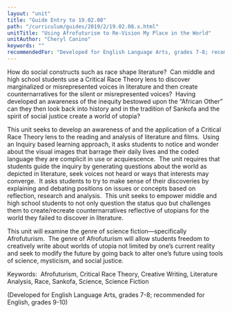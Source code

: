 ```yaml
---
layout: "unit"
title: "Guide Entry to 19.02.08"
path: "/curriculum/guides/2019/2/19.02.08.x.html"
unitTitle: "Using Afrofuturism to Re-Vision My Place in the World"
unitAuthor: "Cheryl Canino"
keywords: ""
recommendedFor: "Developed for English Language Arts, grades 7-8; recommended for English, grades 9-10" 
---
```

<main>
<p>How do social constructs such as race shape literature?<span>&nbsp; </span>Can middle and high school students use a Critical Race Theory lens to discover marginalized or misrepresented voices in literature and then create counternarratives for the silent or misrepresented voices?<span>&nbsp; </span>Having developed an awareness of the inequity bestowed upon the &ldquo;African Other&rdquo; can they then look back into history and in the tradition of Sankofa and the spirit of social justice create a world of utopia?</p>
<p>This unit seeks to develop an awareness of and the application of a Critical Race Theory lens to the reading and analysis of literature and films.<span>&nbsp; </span>Using an Inquiry based learning approach, it asks students to notice and wonder about the visual images that barrage their daily lives and the coded language they are complicit in use or acquiescence.<span>&nbsp; </span>The unit requires that students guide the inquiry by generating questions about the world as depicted in literature, seek voices not heard or ways that interests may converge.<span>&nbsp; </span>It asks students to try to make sense of their discoveries by explaining and debating positions on issues or concepts based on reflection, research and analysis.<span>&nbsp; </span>This unit seeks to empower middle and high school students to not only question the status quo but challenges them to create/recreate counternarratives reflective of utopians for the world they failed to discover in literature.</p>
<p></p>
<p>This unit will examine the genre of science fiction&mdash;specifically Afrofuturism.<span>&nbsp; </span>The genre of Afrofuturism will allow students freedom to creatively write about worlds of utopia not limited by one&rsquo;s current reality and seek to modify the future by going back to alter one&rsquo;s future using tools of science, mysticism, and social justice.</p>
<p></p>
<p>Keywords:<span>&nbsp; </span>Afrofuturism, Critical Race Theory, Creative Writing, Literature Analysis, Race, Sankofa, Science, Science Fiction</p>
<p></p>
<p>(Developed for English Language Arts, grades 7-8; recommended for English, grades 9-10)</p>
</main>
